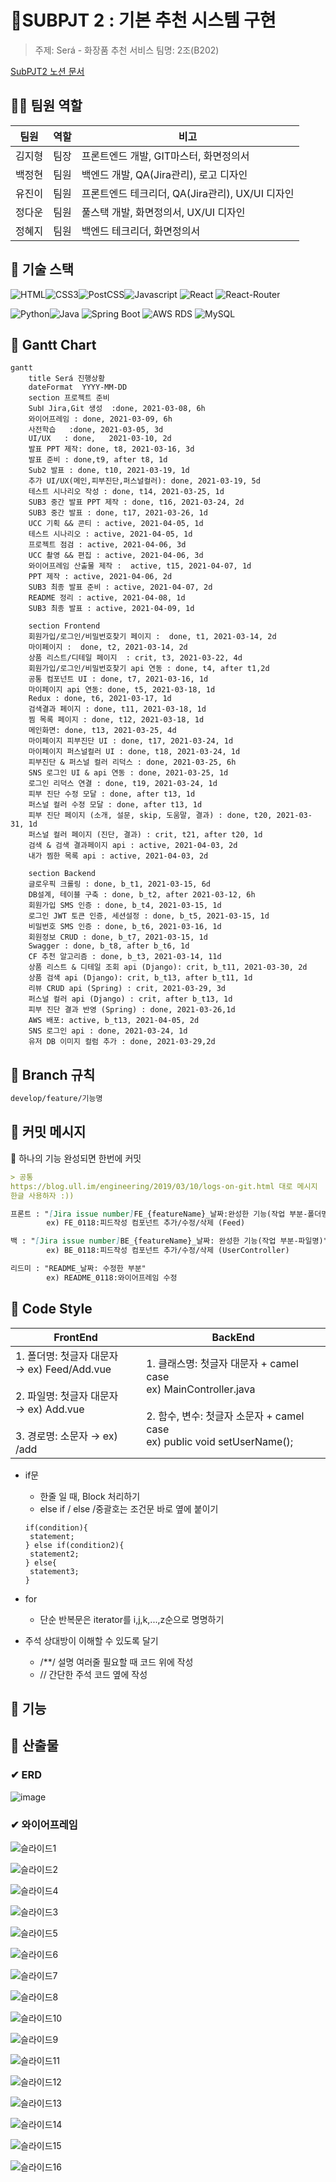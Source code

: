 # 💄SUBPJT 2 : 기본 추천 시스템 구현

> 주제: Será - 화장품 추천 서비스
> 팀명: 2조(B202) 

[SubPJT2 노션 문서](https://www.notion.so/_sub2-4acb788881b04c9e8f218912fda101c8)



##  👨‍💻 팀원 역할

| 팀원   | 역할 | 비고                                          |
| ------ | ---- | --------------------------------------------- |
| 김지형 | 팀장 | 프론트엔드 개발, GIT마스터, 화면정의서        |
| 백정현 | 팀원 | 백엔드 개발, QA(Jira관리), 로고 디자인        |
| 유진이 | 팀원 | 프론트엔드 테크리더, QA(Jira관리), UX/UI 디자인       |
| 정다운 | 팀원 | 풀스택 개발, 화면정의서, UX/UI 디자인 |
| 정혜지 | 팀원 | 백엔드 테크리더, 화면정의서                   |



## 📑 기술 스택

![HTML](https://img.shields.io/badge/HTML5----green?logo=HTML5)![CSS3](https://img.shields.io/badge/CCS3----green?logo=CSS3)![PostCSS](https://img.shields.io/badge/PostCSS----green?logo=PostCSS)![Javascript](https://img.shields.io/badge/JavaScript-ES6+-green?logo=javascript) ![React](https://img.shields.io/badge/React-v17.0.1-green?logo=react) ![React-Router](https://img.shields.io/badge/ReactRouter-v5-green?logo=react-router)

![Python](https://img.shields.io/badge/python-v3.6-blue?logo=python)![Java](https://img.shields.io/badge/Java-v1.8-blue?logo=java) ![Spring Boot](https://img.shields.io/badge/spring-v3.9.15-blue?logo=spring) ![AWS RDS](https://img.shields.io/badge/AWS%20RDS----blue?logo=amazonaws) ![MySQL](https://img.shields.io/badge/MySQL-v8.0-blue?logo=mysql) 



## 📑 Gantt Chart

```mermaid
gantt
    title Será 진행상황
    dateFormat  YYYY-MM-DD
    section 프로젝트 준비
    SubⅠ Jira,Git 생성  :done, 2021-03-08, 6h
    와이어프레임 : done, 2021-03-09, 6h
    사전학습   :done, 2021-03-05, 3d
    UI/UX   : done,   2021-03-10, 2d
    발표 PPT 제작: done, t8, 2021-03-16, 3d
    발표 준비 : done,t9, after t8, 1d
    Sub2 발표 : done, t10, 2021-03-19, 1d
    추가 UI/UX(메인,피부진단,퍼스널컬러): done, 2021-03-19, 5d
    테스트 시나리오 작성 : done, t14, 2021-03-25, 1d
    SUB3 중간 발표 PPT 제작 : done, t16, 2021-03-24, 2d
    SUB3 중간 발표 : done, t17, 2021-03-26, 1d
	UCC 기획 && 콘티 : active, 2021-04-05, 1d
	테스트 시나리오 : active, 2021-04-05, 1d
	프로젝트 점검 : active, 2021-04-06, 3d
	UCC 촬영 && 편집 : active, 2021-04-06, 3d
	와이어프레임 산출물 제작 :  active, t15, 2021-04-07, 1d
	PPT 제작 : active, 2021-04-06, 2d
	SUB3 최종 발표 준비 : active, 2021-04-07, 2d
	README 정리 : active, 2021-04-08, 1d
	SUB3 최종 발표 : active, 2021-04-09, 1d
	
    section Frontend
   	회원가입/로그인/비밀번호찾기 페이지 :  done, t1, 2021-03-14, 2d
   	마이페이지 :  done, t2, 2021-03-14, 2d
   	상품 리스트/디테일 페이지  : crit, t3, 2021-03-22, 4d
    회원가입/로그인/비밀번호찾기 api 연동 : done, t4, after t1,2d
    공통 컴포넌트 UI : done, t7, 2021-03-16, 1d
    마이페이지 api 연동: done, t5, 2021-03-18, 1d
    Redux : done, t6, 2021-03-17, 1d
  	검색결과 페이지 : done, t11, 2021-03-18, 1d
  	찜 목록 페이지 : done, t12, 2021-03-18, 1d
  	메인화면: done, t13, 2021-03-25, 4d
	마이페이지 피부진단 UI : done, t17, 2021-03-24, 1d
	마이페이지 퍼스널컬러 UI : done, t18, 2021-03-24, 1d
	피부진단 & 퍼스널 컬러 리덕스 : done, 2021-03-25, 6h
	SNS 로그인 UI & api 연동 : done, 2021-03-25, 1d
	로그인 리덕스 연결 : done, t19, 2021-03-24, 1d
	피부 진단 수정 모달 : done, after t13, 1d
	퍼스널 컬러 수정 모달 : done, after t13, 1d
	피부 진단 페이지 (소개, 설문, skip, 도움말, 결과) : done, t20, 2021-03-31, 1d
	퍼스널 컬러 페이지 (진단, 결과) : crit, t21, after t20, 1d
	검색 & 검색 결과페이지 api : active, 2021-04-03, 2d
	내가 찜한 목록 api : active, 2021-04-03, 2d
    
    section Backend
  	글로우픽 크롤링 : done, b_t1, 2021-03-15, 6d
  	DB설계, 테이블 구축 : done, b_t2, after 2021-03-12, 6h
    회원가입 SMS 인증 : done, b_t4, 2021-03-15, 1d
    로그인 JWT 토큰 인증, 세션설정 : done, b_t5, 2021-03-15, 1d
    비밀번호 SMS 인증 : done, b_t6, 2021-03-16, 1d
    회원정보 CRUD : done, b_t7, 2021-03-15, 1d
    Swagger : done, b_t8, after b_t6, 1d
    CF 추천 알고리즘 : done, b_t3, 2021-03-14, 11d
    상품 리스트 & 디테일 조회 api (Django): crit, b_t11, 2021-03-30, 2d
    상품 검색 api (Django): crit, b_t13, after b_t11, 1d
    리뷰 CRUD api (Spring) : crit, 2021-03-29, 3d
    퍼스널 컬러 api (Django) : crit, after b_t13, 1d
    피부 진단 결과 반영 (Spring) : done, 2021-03-26,1d
    AWS 배포: active, b_t13, 2021-04-05, 2d
    SNS 로그인 api : done, 2021-03-24, 1d
    유저 DB 이미지 컬럼 추가 : done, 2021-03-29,2d

```

## 📑 Branch 규칙

```bash
develop/feature/기능명
```



## 📑 커밋 메시지

📌 하나의 기능 완성되면 한번에 커밋

```markdown
> 공통
https://blog.ull.im/engineering/2019/03/10/logs-on-git.html 대로 메시지 
한글 사용하자 :)) 

프론트 : "[Jira issue number]FE_{featureName}_날짜:완성한 기능(작업 부분-폴더명)" 
		ex) FE_0118:피드작성 컴포넌트 추가/수정/삭제 (Feed)

백 : "[Jira issue number]BE_{featureName}_날짜: 완성한 기능(작업 부분-파일명)" 
		ex) BE_0118:피드작성 컴포넌트 추가/수정/삭제 (UserController)

리드미 : "README_날짜: 수정한 부분" 
		ex) README_0118:와이어프레임 수정
```



## 📑 Code Style

| FrontEnd                                                     | BackEnd                                                      |
| ------------------------------------------------------------ | ------------------------------------------------------------ |
| 1. 폴더명: 첫글자 대문자<br />→ ex) Feed/Add.vue <br/><br/>2. 파일명: 첫글자 대문자 <br/> → ex) Add.vue <br/><br/>3. 경로명: 소문자 → ex) /add | 1. 클래스명:  첫글자 대문자 + camel case <br/> ex) MainController.java <br/><br/> 2. 함수, 변수: 첫글자 소문자 + camel case <br/> ex) public void setUserName(); |

- if문

  - 한줄 일 때, Block 처리하기
  - else if / else /중괄호는 조건문 바로 옆에 붙이기

  ```
  if(condition){
   statement;
  } else if(condition2){
   statement2;
  } else{
   statement3;
  }
  ```

- for

  - 단순 반복문은 iterator를 i,j,k,...,z순으로 명명하기

- 주석 상대방이 이해할 수 있도록 달기

  - /**/ 설명 여러줄 필요할 때 코드 위에 작성
  - // 간단한 주석 코드 옆에 작성



## 📑 기능



## 📑 산출물



### ✔ ERD

![image](/uploads/4e876635a389f2962b61334fcc5956d9/image.png)



### ✔ 와이어프레임

![슬라이드1](/uploads/222fb3fe552cc2037311e2f81e7daef2/슬라이드1.PNG)

![슬라이드2](/uploads/76b74c0a42ad52f8b246a1a70a28ca33/슬라이드2.PNG)

![슬라이드4](/uploads/a3b279748040c13373e4fae2c0b7e53c/슬라이드4.PNG)

![슬라이드3](/uploads/fa04fc3ef82134c5ad732637f1beb0ef/슬라이드3.PNG)

![슬라이드5](/uploads/4dc68009d1fa9ee37c317f620f1dd5dc/슬라이드5.PNG)

![슬라이드6](/uploads/55b21ce1d798df336838ebfec9ccd052/슬라이드6.PNG)

![슬라이드7](/uploads/2f99035f9c4b6505933e62a61eba18d1/슬라이드7.PNG)

![슬라이드8](/uploads/24b836cc79af2168aa282d15bd2f31f8/슬라이드8.PNG)

![슬라이드10](/uploads/f8d160cc8c4c43cf5129214479a1aadd/슬라이드10.PNG)

![슬라이드9](/uploads/e29032267d2ef3f3067a64341a256aee/슬라이드9.PNG)

![슬라이드11](/uploads/b9753f141dea24511826f2224a0f5b0e/슬라이드11.PNG)

![슬라이드12](/uploads/d948827154f162368646e0cf15c7fcea/슬라이드12.PNG)

![슬라이드13](/uploads/c3547b039f5c179b57392720526cde8f/슬라이드13.PNG)

![슬라이드14](/uploads/92b7c85c5395d46cf66cf385cfcb4b15/슬라이드14.PNG)

![슬라이드15](/uploads/26211ff0ddfe9a2462e99eed68858ad5/슬라이드15.PNG)

![슬라이드16](/uploads/e32b9b970d32abe738c68f3f30879796/슬라이드16.PNG)


